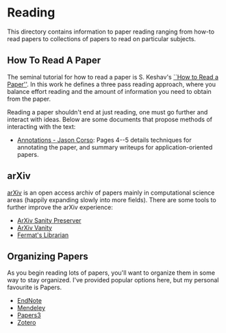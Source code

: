 # Reading
This directory contains information to paper reading ranging from how-to read papers to collections of papers to read on particular subjects.

## How To Read A Paper
The seminal tutorial for how to read a paper is S. Keshav's [``How to Read a Paper''](http://ccr.sigcomm.org/online/files/p83-keshavA.pdf). In this work he defines a three pass reading approach, where you balance effort reading and the amount of information you need to obtain from the paper.

Reading a paper shouldn't end at just reading, one must go further and interact with ideas. Below are some documents that propose methods of interacting with the text:
 - [Annotations - Jason Corso](http://web.eecs.umich.edu/~jjcorso/t/542W17/files/0-542-syllabus.pdf): Pages 4--5 details techniques for annotating the paper, and summary writeups for application-oriented papers.

## arXiv
[arXiv](https://arxiv.org/) is an open access archiv of papers mainly in computational science areas (happily expanding slowly into more fields). There are some tools to further improve the arXiv experience:
 - [ArXiv Sanity Preserver](http://www.arxiv-sanity.com/)
 - [ArXiv Vanity](https://www.arxiv-vanity.com/)
 - [Fermat's Librarian](http://fermatslibrary.com/librarian)

## Organizing Papers
As you begin reading lots of papers, you'll want to organize them in some way to stay organized. I've provided popular options here, but my personal favourite is Papers.
 - [EndNote](http://endnote.com/)
 - [Mendeley](https://www.mendeley.com/)
 - [Papers3](https://www.readcube.com/papers/mac/)
 - [Zotero](https://www.zotero.org/)
